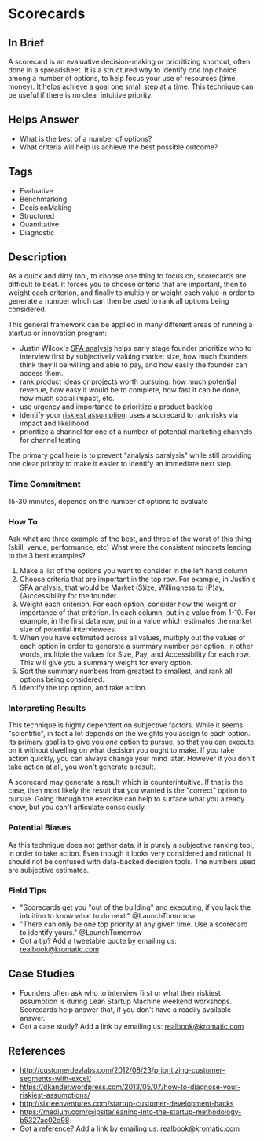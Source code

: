 # Scorecards

## In Brief

A scorecard is an evaluative decision-making or prioritizing shortcut, often done in a spreadsheet. It is a structured way to identify *one* top choice among a number of options, to help focus your use of resources (time, money). It helps achieve a goal one small step at a time. This technique can be useful if there is no clear intuitive priority. 

## Helps Answer
 * What is the best of a number of options?
 * What criteria will help us achieve the best possible outcome?

## Tags
 * Evaluative
 * Benchmarking
 * DecisionMaking
 * Structured
 * Quantitative
 * Diagnostic

## Description

As a quick and dirty tool, to choose one thing to focus on, scorecards are difficult to beat. It forces you to choose criteria that are important, then to weight each criterion, and finally to multiply or weight each value in order to generate a number which can then be used to rank all options being considered.

This general framework can be applied in many different areas of running a startup or innovation program:
* Justin Wilcox's [SPA analysis](http://customerdevlabs.com/2012/08/23/prioritizing-customer-segments-with-excel/) helps early stage founder prioritize who to interview first by subjectively valuing market size, how much founders think they'll be willing and able to pay, and how easily the founder can access them.
* rank product ideas or projects worth pursuing: how much potential revenue, how easy it would be to complete, how fast it can be done, how much social impact, etc.
* use urgency and importance to prioritize a product backlog
* identify your [riskiest assumption](https://dkander.wordpress.com/2013/05/07/how-to-diagnose-your-riskiest-assumptions/): uses a scorecard to rank risks via impact and likelihood
* prioritize a channel for one of a number of potential marketing channels for channel testing

The primary goal here is to prevent "analysis paralysis" while still providing one clear priority to make it easier to identify an immediate next step. 

### Time Commitment

15-30 minutes, depends on the number of options to evaluate

### How To

Ask what are three example of the best, and three of the worst of this thing (skill, venue, performance, etc) 
What were the consistent mindsets leading to the 3 best examples? 

1. Make a list of the options you want to consider in the left hand column
2. Choose criteria that are important in the top row. For example, in Justin's SPA analysis, that would be Market (S)ize, Willingness to (P)ay, (A)ccessibility for the founder.
3. Weight each criterion. For each option, consider how the weight or importance of that criterion. In each column, put in a value from 1-10. For example, in the first data row, put in a value which estimates the market size of potential interviewees. 
4. When you have estimated across all values, multiply out the values of each option in order to generate a summary number per option. In other words, multiple the values for Size, Pay, and Accessibility for each row. This will give you a summary weight for every option.
5. Sort the summary numbers from greatest to smallest, and rank all options being considered. 
6. Identify the top option, and take action. 

### Interpreting Results

This technique is highly dependent on subjective factors. While it seems "scientific", in fact a lot depends on the weights you assign to each option. Its primary goal is to give you *one* option to pursue, so that you can execute on it without dwelling on what decision you ought to make. If you take action quickly, you can always change your mind later. However if you don't take action at all, you won't generate a result. 

A scorecard may generate a result which is counterintuitive. If that is the case, then most likely the result that you wanted is the "correct" option to pursue. Going through the exercise can help to surface what you already know, but you can't articulate consciously.

### Potential Biases

As this technique does not gather data, it is purely a subjective ranking tool, in order to take action. Even though it looks very considered and rational, it should not be confused with data-backed decision tools. The numbers used are subjective estimates. 

### Field Tips
* "Scorecards get you "out of the building" and executing, if you lack the intuition to know what to do next." @LaunchTomorrow
* "There can only be one top priority at any given time. Use a scorecard to identify yours." @LaunchTomorrow
* Got a tip? Add a tweetable quote by emailing us: [realbook@kromatic.com](mailto:realbook@kromatic.com)

## Case Studies
* Founders often ask who to interview first or what their riskiest assumption is during Lean Startup Machine weekend workshops. Scorecards help answer that, if you don't have a readily available answer. 
* Got a case study? Add a link by emailing us: [realbook@kromatic.com](mailto:realbook@kromatic.com) 
 
## References
* http://customerdevlabs.com/2012/08/23/prioritizing-customer-segments-with-excel/
* https://dkander.wordpress.com/2013/05/07/how-to-diagnose-your-riskiest-assumptions/
* http://sixteenventures.com/startup-customer-development-hacks
* https://medium.com/@ipsita/leaning-into-the-startup-methodology-b5327ac02d98
* Got a reference? Add a link by emailing us: [realbook@kromatic.com](realbook@kromatic.com)
